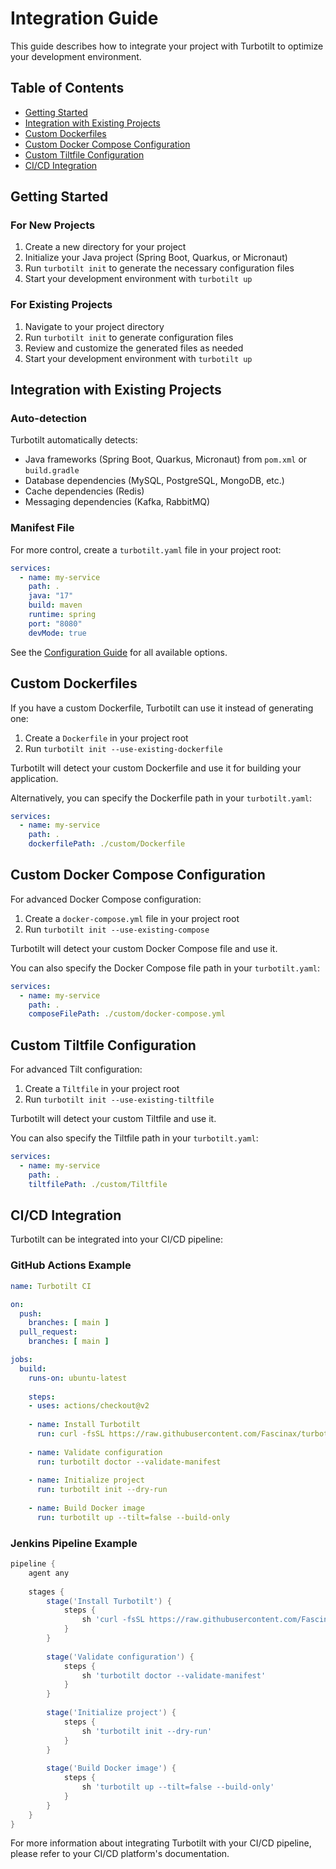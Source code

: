 # Integration Guide

This guide describes how to integrate your project with Turbotilt to optimize your development environment.

## Table of Contents

- [Getting Started](#getting-started)
- [Integration with Existing Projects](#integration-with-existing-projects)
- [Custom Dockerfiles](#custom-dockerfiles)
- [Custom Docker Compose Configuration](#custom-docker-compose-configuration)
- [Custom Tiltfile Configuration](#custom-tiltfile-configuration)
- [CI/CD Integration](#cicd-integration)

## Getting Started

### For New Projects

1. Create a new directory for your project
2. Initialize your Java project (Spring Boot, Quarkus, or Micronaut)
3. Run `turbotilt init` to generate the necessary configuration files
4. Start your development environment with `turbotilt up`

### For Existing Projects

1. Navigate to your project directory
2. Run `turbotilt init` to generate configuration files
3. Review and customize the generated files as needed
4. Start your development environment with `turbotilt up`

## Integration with Existing Projects

### Auto-detection

Turbotilt automatically detects:

- Java frameworks (Spring Boot, Quarkus, Micronaut) from `pom.xml` or `build.gradle`
- Database dependencies (MySQL, PostgreSQL, MongoDB, etc.)
- Cache dependencies (Redis)
- Messaging dependencies (Kafka, RabbitMQ)

### Manifest File

For more control, create a `turbotilt.yaml` file in your project root:

```yaml
services:
  - name: my-service
    path: .
    java: "17"
    build: maven
    runtime: spring
    port: "8080"
    devMode: true
```

See the [Configuration Guide](./configuration.md) for all available options.

## Custom Dockerfiles

If you have a custom Dockerfile, Turbotilt can use it instead of generating one:

1. Create a `Dockerfile` in your project root
2. Run `turbotilt init --use-existing-dockerfile`

Turbotilt will detect your custom Dockerfile and use it for building your application.

Alternatively, you can specify the Dockerfile path in your `turbotilt.yaml`:

```yaml
services:
  - name: my-service
    path: .
    dockerfilePath: ./custom/Dockerfile
```

## Custom Docker Compose Configuration

For advanced Docker Compose configuration:

1. Create a `docker-compose.yml` file in your project root
2. Run `turbotilt init --use-existing-compose`

Turbotilt will detect your custom Docker Compose file and use it.

You can also specify the Docker Compose file path in your `turbotilt.yaml`:

```yaml
services:
  - name: my-service
    path: .
    composeFilePath: ./custom/docker-compose.yml
```

## Custom Tiltfile Configuration

For advanced Tilt configuration:

1. Create a `Tiltfile` in your project root
2. Run `turbotilt init --use-existing-tiltfile`

Turbotilt will detect your custom Tiltfile and use it.

You can also specify the Tiltfile path in your `turbotilt.yaml`:

```yaml
services:
  - name: my-service
    path: .
    tiltfilePath: ./custom/Tiltfile
```

## CI/CD Integration

Turbotilt can be integrated into your CI/CD pipeline:

### GitHub Actions Example

```yaml
name: Turbotilt CI

on:
  push:
    branches: [ main ]
  pull_request:
    branches: [ main ]

jobs:
  build:
    runs-on: ubuntu-latest
    
    steps:
    - uses: actions/checkout@v2
    
    - name: Install Turbotilt
      run: curl -fsSL https://raw.githubusercontent.com/Fascinax/turbotilt/main/scripts/install.sh | bash
    
    - name: Validate configuration
      run: turbotilt doctor --validate-manifest
    
    - name: Initialize project
      run: turbotilt init --dry-run
    
    - name: Build Docker image
      run: turbotilt up --tilt=false --build-only
```

### Jenkins Pipeline Example

```groovy
pipeline {
    agent any
    
    stages {
        stage('Install Turbotilt') {
            steps {
                sh 'curl -fsSL https://raw.githubusercontent.com/Fascinax/turbotilt/main/scripts/install.sh | bash'
            }
        }
        
        stage('Validate configuration') {
            steps {
                sh 'turbotilt doctor --validate-manifest'
            }
        }
        
        stage('Initialize project') {
            steps {
                sh 'turbotilt init --dry-run'
            }
        }
        
        stage('Build Docker image') {
            steps {
                sh 'turbotilt up --tilt=false --build-only'
            }
        }
    }
}
```

For more information about integrating Turbotilt with your CI/CD pipeline, please refer to your CI/CD platform's documentation.
